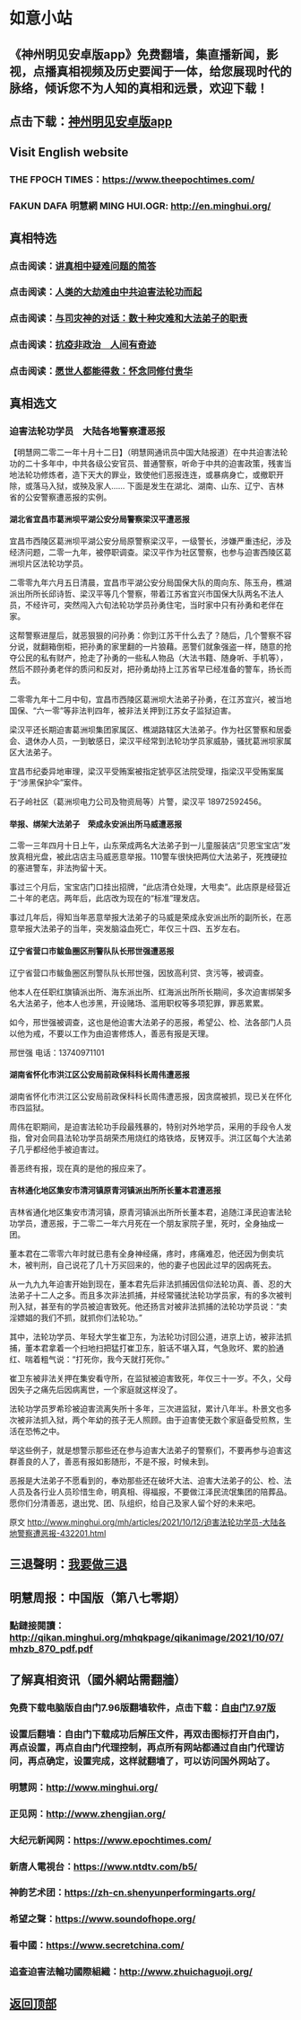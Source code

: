 # 如意小站

## 《神州明见安卓版app》免费翻墙，集直播新闻，影视，点播真相视频及历史要闻于一体，给您展现时代的脉络，倾诉您不为人知的真相和远景，欢迎下载！

## 点击下载：[神州明见安卓版app](https://github.com/pinhe91/tuiguang/files/7240768/_5.1.zip)

## Visit English website

### THE FPOCH TIMES：https://www.theepochtimes.com/

### FAKUN DAFA 明慧網 MING HUI.OGR: http://en.minghui.org/

## 真相特选

### 点击阅读：[讲真相中疑难问题的简答](https://github.com/pinhe91/jcxw3/tree/main)

### 点击阅读：[人类的大劫难由中共迫害法轮功而起](https://github.com/pinhe91/jcxw4/tree/main) 

### 点击阅读：[与司灾神的对话：数十种灾难和大法弟子的职责](https://github.com/pinhe91/jcxw1/tree/main) 

### 点击阅读：[抗疫非政治　人间有奇迹](https://github.com/pinhe91/jcxw2/tree/main) 

### 点击阅读：[愿世人都能得救：怀念同修付贵华](https://github.com/pinhe91/jcxw5/tree/main)

## 真相选文

### 迫害法轮功学员　大陆各地警察遭恶报

【明慧网二零二一年十月十二日】（明慧网通讯员中国大陆报道）在中共迫害法轮功的二十多年中，中共各级公安官员、普通警察，听命于中共的迫害政策，残害当地法轮功修炼者，造下天大的罪业，致使他们恶报连连，或暴病身亡，或撤职开除，或落马入狱，或殃及家人……
下面是发生在湖北、湖南、山东、辽宁、吉林省的公安警察遭恶报的实例。

#### 湖北省宜昌市葛洲坝平湖公安分局警察梁汉平遭恶报

宜昌市西陵区葛洲坝平湖公安分局原警察梁汉平，一级警长，涉嫌严重违纪，涉及经济问题，二零一九年，被停职调查。梁汉平作为社区警察，也参与迫害西陵区葛洲坝片区法轮功学员。

二零零九年六月五日清晨，宜昌市平湖公安分局国保大队的周向东、陈玉舟，樵湖派出所所长邱诗哲、梁汉平等几个警察，带着江苏省宜兴市国保大队两名不法人员，不经许可，突然闯入六旬法轮功学员孙勇住宅，当时家中只有孙勇和老伴在家。

这帮警察进屋后，就恶狠狠的问孙勇：你到江苏干什么去了？随后，几个警察不容分说，就翻箱倒柜，把孙勇的家里翻的一片狼藉。恶警们就象强盗一样，随意的抢夺公民的私有财产，抢走了孙勇的一些私人物品（大法书籍、随身听、手机等），然后不顾孙勇老伴的质问和反对，把孙勇劫持上江苏省早已经准备的警车，扬长而去。

二零零九年十二月中旬，宜昌市西陵区葛洲坝大法弟子孙勇，在江苏宜兴，被当地国保、“六一零”等非法判四年，被非法关押到江苏女子监狱迫害。

梁汉平还长期迫害葛洲坝集团家属区、樵湖路辖区大法弟子。作为社区警察和居委会、退休办人员，一到敏感日，梁汉平经常到法轮功学员家威胁，骚扰葛洲坝家属区大法弟子。

宜昌市纪委异地审理，梁汉平受贿案被指定猇亭区法院受理，指梁汉平受贿案属于“涉黑保护伞”案件。

石子岭社区（葛洲坝电力公司及物资局等）片警，梁汉平 18972592456。

#### 举报、绑架大法弟子　荣成永安派出所马威遭恶报

二零一三年四月十日上午，山东荣成两名大法弟子到一儿童服装店“贝恩宝宝店”发放真相光盘，被此店店主马威恶意举报。110警车很快把两位大法弟子，死拽硬拉的塞进警车，非法拘留十天。

事过三个月后，宝宝店门口挂出招牌，“此店清仓处理，大甩卖”。此店原是经营近二十年的老店。两年后，此店改为现在的“标准”理发店。

事过几年后，得知当年恶意举报大法弟子的马威是荣成永安派出所的副所长，在恶意举报大法弟子的当年，突发脑溢血死亡，年仅三十四、五岁左右。

#### 辽宁省营口市鲅鱼圈区刑警队队长邢世强遭恶报

辽宁省营口市鲅鱼圈区刑警队队长邢世强，因放高利贷、贪污等，被调查。

他本人在任职红旗镇派出所、海东派出所、红海派出所所长期间，多次迫害绑架多名大法弟子，他本人也涉黑，开设赌场、滥用职权等多项犯罪，罪恶累累。

如今，邢世强被调查，这也是他迫害大法弟子的恶报，希望公、检、法各部门人员以他为戒，不要以工作为由迫害修炼人，善恶有报是天理。

邢世强 电话：13740971101

#### 湖南省怀化市洪江区公安局前政保科科长周伟遭恶报

湖南省怀化市洪江区公安局前政保科科长周伟遭恶报，因贪腐被抓，现已关在怀化市四监狱。

周伟在职期间，是迫害法轮功手段最残暴的，特别对外地学员，采用的手段令人发指，曾对会同县法轮功学员胡荣杰用烧红的烙铁烙，反铐双手。洪江区每个大法弟子几乎都经他手被迫害过。

善恶终有报，现在真的是他的报应来了。

#### 吉林通化地区集安市清河镇原青河镇派出所所长董本君遭恶报

吉林省通化地区集安市清河镇，原青河镇派出所所长董本君，追随江泽民迫害法轮功学员，遭恶报，于二零二一年六月死在一个朋友家院子里，死时，全身抽成一团。

董本君在二零零六年时就已患有全身神经痛，疼时，疼痛难忍，他还因为倒卖坑木，被判刑，自己说花了几十万买回来的，他的妻子也因此过早的因病死去。

从一九九九年迫害开始到现在，董本君先后非法抓捕因信仰法轮功真、善、忍的大法弟子十二人之多。而且多次非法抓捕，并经常骚扰法轮功学员家，有的多次被判刑入狱，甚至有的学员被迫害致死。他还扬言对被非法抓捕的法轮功学员说：“卖淫嫖娼的我们不抓，就抓你们法轮功。”

其中，法轮功学员、年轻大学生崔卫东，为法轮功讨回公道，进京上访，被非法抓捕，董本君拿着一个扫地扫把猛打崔卫东，脏话不堪入耳，气急败坏、累的脸通红、喘着粗气说：“打死你，我今天就打死你。”

崔卫东被非法关押在集安看守所，在监狱被迫害致死，年仅三十一岁。不久，父母因失子之痛先后因病离世，一个家庭就这样没了。

法轮功学员罗希珍被迫害流离失所十多年，三次进监狱，累计八年半。朴景文也多次被非法抓入狱，两个年幼的孩子无人照顾。由于迫害使无数个家庭备受煎熬，生活在恐怖之中。

举这些例子，就是想警示那些还在参与迫害大法弟子的警察们，不要再参与迫害这群善良的人了，善恶有报如影随形，不是不报，时候未到。

恶报是大法弟子不愿看到的，奉劝那些还在破坏大法、迫害大法弟子的公、检、法人员及各行业人员珍惜生命，明真相、得福报，不要做江泽民流氓集团的陪葬品。愿你们分清善恶，退出党、团、队组织，给自己及家人留个好的未来吧。

原文 http://www.minghui.org/mh/articles/2021/10/12/迫害法轮功学员-大陆各地警察遭恶报-432201.html

## 三退聲明：[我要做三退](http://tuidang.ddns.net/)

## 明慧周报：中国版（第八七零期）

### 點鏈接閱讀：http://qikan.minghui.org/mhqkpage/qikanimage/2021/10/07/mhzb_870_pdf.pdf

## 了解真相资讯（國外網站需翻牆）

### 免费下载电脑版自由门7.96版翻墙软件，点击下载：[自由门7.97版](https://github.com/pinhe91/tuiguang/files/6839679/fg797r.zip)

### 设置后翻墙：自由门下载成功后解压文件，再双击图标打开自由门，再点设置，再点自由门代理控制，再点所有网站都通过自由门代理访问，再点确定，设置完成，这样就翻墙了，可以访问国外网站了。

### 明慧网：http://www.minghui.org/

### 正见网：http://www.zhengjian.org/

### 大纪元新闻网：https://www.epochtimes.com/

### 新唐人電視台：https://www.ntdtv.com/b5/

### 神韵艺术团：https://zh-cn.shenyunperformingarts.org/

### 希望之聲：https://www.soundofhope.org/

### 看中國：https://www.secretchina.com/

### 追查迫害法輪功國際組織：http://www.zhuichaguoji.org/

## [返回顶部](https://git.io/Js3EY)
